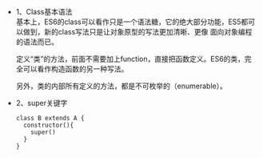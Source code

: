 * 1、Class基本语法  
  基本上，ES6的class可以看作只是一个语法糖，它的绝大部分功能，ES5都可以做到，新的class写法只是让对象原型的写法更加清晰、更像
  面向对象编程的语法而已。  

  定义“类”的方法，前面不需要加上function，直接把函数定义。ES6的类，完全可以看作构造函数的另一种写法。  

  另外，类的内部所有定义的方法，都是不可枚举的（enumerable）。  


* 2、super关键字

  ```
  class B extends A {
    constructor(){
      super()
    }
  }
  ```
